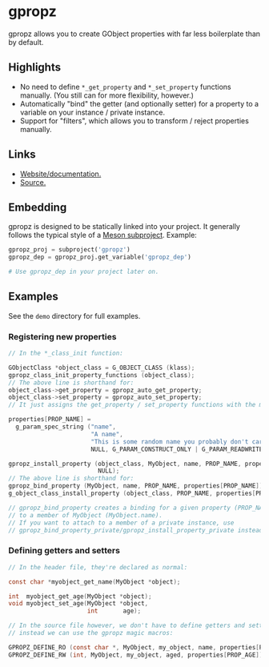 # gpropz

gpropz allows you to create GObject properties with far less boilerplate than by default.

## Highlights

- No need to define `*_get_property` and `*_set_property` functions manually. (You still can for
  more flexibility, however.)
- Automatically "bind" the getter (and optionally setter) for a property to a variable on
  your instance / private instance.
- Support for "filters", which allows you to transform / reject properties manually.

## Links

- [Website/documentation.](https://gpropz.refi64.com/)
- [Source.](https://github.com/refi64/gpropz)

## Embedding

gpropz is designed to be statically linked into your project. It generally follows the typical
style of a [Meson subproject](https://mesonbuild.com/Subprojects.html#a-simple-example). Example:

```python
gpropz_proj = subproject('gpropz')
gpropz_dep = gpropz_proj.get_variable('gpropz_dep')

# Use gpropz_dep in your project later on.
```

## Examples

See the `demo` directory for full examples.

### Registering new properties

```c
// In the *_class_init function:

GObjectClass *object_class = G_OBJECT_CLASS (klass);
gpropz_class_init_property_functions (object_class);
// The above line is shorthand for:
object_class->get_property = gpropz_auto_get_property;
object_class->set_property = gpropz_auto_set_property;
// It just assigns the get_property / set_property functions with the magic gpropz ones.

properties[PROP_NAME] =
  g_param_spec_string ("name",
                       "A name",
                       "This is some random name you probably don't care about",
                       NULL, G_PARAM_CONSTRUCT_ONLY | G_PARAM_READWRITE);

gpropz_install_property (object_class, MyObject, name, PROP_NAME, properties[PROP_NAME],
                         NULL);
// The above line is shorthand for:
gpropz_bind_property (MyObject, name, PROP_NAME, properties[PROP_NAME]);
g_object_class_install_property (object_class, PROP_NAME, properties[PROP_NAME]);

// gpropz_bind_property creates a binding for a given property (PROP_NAME) and attaches it
// to a member of MyObject (MyObject.name).
// If you want to attach to a member of a private instance, use
// gpropz_bind_property_private/gpropz_install_property_private instead.
```

### Defining getters and setters

```c
// In the header file, they're declared as normal:

const char *myobject_get_name(MyObject *object);

int  myobject_get_age(MyObject *object);
void myobject_set_age(MyObject *object,
                      int       age);

// In the source file however, we don't have to define getters and setters manually,
// instead we can use the gpropz magic macros:

GPROPZ_DEFINE_RO (const char *, MyObject, my_object, name, properties[PROP_NAME])
GPROPZ_DEFINE_RW (int, MyObject, my_object, aged, properties[PROP_AGE])
```

